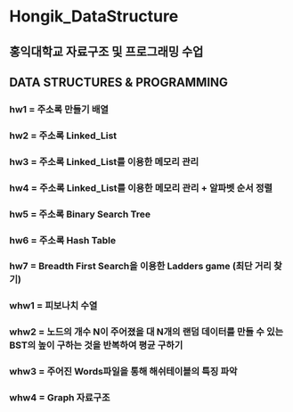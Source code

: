 # Hongik_DataStructure

## 홍익대학교 자료구조 및 프로그래밍 수업
## DATA STRUCTURES & PROGRAMMING

### hw1 = 주소록 만들기 배열

### hw2 = 주소록 Linked_List

### hw3 = 주소록 Linked_List를 이용한 메모리 관리

### hw4 = 주소록 Linked_List를 이용한 메모리 관리 + 알파벳 순서 정렬

### hw5 = 주소록 Binary Search Tree

### hw6 = 주소록 Hash Table

### hw7 = Breadth First Search을 이용한 Ladders game (최단 거리 찾기)

### whw1 = 피보나치 수열

### whw2 = 노드의 개수 N이 주어졌을 대 N개의 랜덤 데이터를 만들 수 있는 BST의 높이 구하는 것을 반복하여 평균 구하기

### whw3 = 주어진 Words파일을 통해 해쉬테이블의 특징 파악

### whw4 = Graph 자료구조
